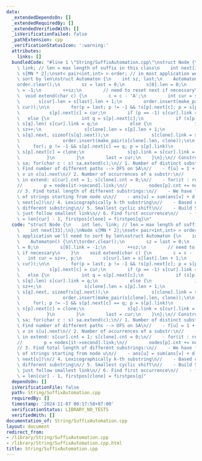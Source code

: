 ```yaml
---
data:
  _extendedDependsOn: []
  _extendedRequiredBy: []
  _extendedVerifiedWith: []
  _isVerificationFailed: false
  _pathExtension: cpp
  _verificationStatusIcon: ':warning:'
  attributes:
    links: []
  bundledCode: "#line 1 \"String/SuffixAutomation.cpp\"\nstruct Node {\n    int len,\
    \ link; // len = max length of suffix in this class\n    int next[33];\n};\nNode\
    \ s[MN * 2];\nset< pair<int,int> > order; // in most application we'll need to\
    \ sort by len\nstruct Automaton {\n    int sz, last;\n    Automaton() {\n\t\t\
    order.clear();\n        sz = last = 0;\n        s[0].len = 0;\n        s[0].link\
    \ = -1;\n        ++sz;\n        // need to reset next if necessary\n    }\n  \
    \  void extend(char c) {\n        c = c - 'A';\n        int cur = sz++, p;\n \
    \       s[cur].len = s[last].len + 1;\n        order.insert(make_pair(s[cur].len,\
    \ cur));\n\n        for(p = last; p != -1 && !s[p].next[c]; p = s[p].link)\n \
    \           s[p].next[c] = cur;\n        if (p == -1) s[cur].link = 0;\n     \
    \   else {\n            int q = s[p].next[c];\n            if (s[p].len + 1 ==\
    \ s[q].len) s[cur].link = q;\n            else {\n                int clone =\
    \ sz++;\n                s[clone].len = s[p].len + 1;\n                memcpy(s[clone].next,\
    \ s[q].next, sizeof(s[q].next));\n                s[clone].link = s[q].link;\n\
    \                order.insert(make_pair(s[clone].len, clone));\n\n           \
    \     for(; p != -1 && s[p].next[c] == q; p = s[p].link)\n                   \
    \ s[p].next[c] = clone;\n                s[q].link = s[cur].link = clone;\n  \
    \          }\n        }\n        last = cur;\n    }\n};\n// Construct:\n// Automaton\
    \ sa; for(char c : s) sa.extend(c);\n// 1. Number of distinct substr:\n//    -\
    \ Find number of different paths --> DFS on SA\n//    - f[u] = 1 + sum( f[v] for\
    \ v in s[u].next\n// 2. Number of occurrences of a substr:\n//    - Initially,\
    \ in extend: s[cur].cnt = 1; s[clone].cnt = 0;\n//    - for(it : reverse order)\n\
    //        p = nodes[it->second].link;\n//        nodes[p].cnt += nodes[it->second].cnt\n\
    // 3. Find total length of different substrings:\n//    - We have f[u] = number\
    \ of strings starting from node u\n//    - ans[u] = sum(ans[v] + d[v] for v in\
    \ next[u])\n// 4. Lexicographically k-th substring\n//    - Based on number of\
    \ different substring\n// 5. Smallest cyclic shift\n//    - Build SA of S+S, then\
    \ just follow smallest link\n// 6. Find first occurrence\n//    - firstpos[cur]\
    \ = len[cur] - 1, firstpos[clone] = firstpos[q]\n"
  code: "struct Node {\n    int len, link; // len = max length of suffix in this class\n\
    \    int next[33];\n};\nNode s[MN * 2];\nset< pair<int,int> > order; // in most\
    \ application we'll need to sort by len\nstruct Automaton {\n    int sz, last;\n\
    \    Automaton() {\n\t\torder.clear();\n        sz = last = 0;\n        s[0].len\
    \ = 0;\n        s[0].link = -1;\n        ++sz;\n        // need to reset next\
    \ if necessary\n    }\n    void extend(char c) {\n        c = c - 'A';\n     \
    \   int cur = sz++, p;\n        s[cur].len = s[last].len + 1;\n        order.insert(make_pair(s[cur].len,\
    \ cur));\n\n        for(p = last; p != -1 && !s[p].next[c]; p = s[p].link)\n \
    \           s[p].next[c] = cur;\n        if (p == -1) s[cur].link = 0;\n     \
    \   else {\n            int q = s[p].next[c];\n            if (s[p].len + 1 ==\
    \ s[q].len) s[cur].link = q;\n            else {\n                int clone =\
    \ sz++;\n                s[clone].len = s[p].len + 1;\n                memcpy(s[clone].next,\
    \ s[q].next, sizeof(s[q].next));\n                s[clone].link = s[q].link;\n\
    \                order.insert(make_pair(s[clone].len, clone));\n\n           \
    \     for(; p != -1 && s[p].next[c] == q; p = s[p].link)\n                   \
    \ s[p].next[c] = clone;\n                s[q].link = s[cur].link = clone;\n  \
    \          }\n        }\n        last = cur;\n    }\n};\n// Construct:\n// Automaton\
    \ sa; for(char c : s) sa.extend(c);\n// 1. Number of distinct substr:\n//    -\
    \ Find number of different paths --> DFS on SA\n//    - f[u] = 1 + sum( f[v] for\
    \ v in s[u].next\n// 2. Number of occurrences of a substr:\n//    - Initially,\
    \ in extend: s[cur].cnt = 1; s[clone].cnt = 0;\n//    - for(it : reverse order)\n\
    //        p = nodes[it->second].link;\n//        nodes[p].cnt += nodes[it->second].cnt\n\
    // 3. Find total length of different substrings:\n//    - We have f[u] = number\
    \ of strings starting from node u\n//    - ans[u] = sum(ans[v] + d[v] for v in\
    \ next[u])\n// 4. Lexicographically k-th substring\n//    - Based on number of\
    \ different substring\n// 5. Smallest cyclic shift\n//    - Build SA of S+S, then\
    \ just follow smallest link\n// 6. Find first occurrence\n//    - firstpos[cur]\
    \ = len[cur] - 1, firstpos[clone] = firstpos[q]"
  dependsOn: []
  isVerificationFile: false
  path: String/SuffixAutomation.cpp
  requiredBy: []
  timestamp: '2024-11-07 00:17:58+07:00'
  verificationStatus: LIBRARY_NO_TESTS
  verifiedWith: []
documentation_of: String/SuffixAutomation.cpp
layout: document
redirect_from:
- /library/String/SuffixAutomation.cpp
- /library/String/SuffixAutomation.cpp.html
title: String/SuffixAutomation.cpp
---
```

